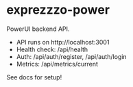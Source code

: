 # exprezzzo-power

PowerUI backend API.

- API runs on http://localhost:3001
- Health check: /api/health
- Auth: /api/auth/register, /api/auth/login
- Metrics: /api/metrics/current

See docs for setup!
